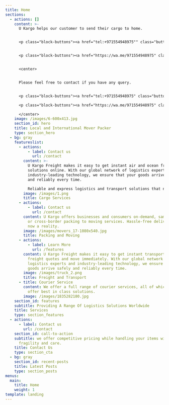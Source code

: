 ```yaml
---
title: Home
sections:
  - actions: []
    content: >-
      U Kargo helps our customer to send their cargo to home.


      <p class="block-buttons"><a href="tel:+971554948975"" class="button white large"> Call us </a></p>


      <p class="block-buttons"><a href="https://wa.me/971554948975" class="button">Whatsapp</a></p>


      <center>


      Please feel free to contact if you have any query.


      <p class="block-buttons"><a href="tel:+971554948975" class="button"> Call us </a></p>

      <p class="block-buttons"><a href="https://wa.me/971554948975" class="button">Whatsapp</a></p>

      </center>
    image: /images/6-600x413.jpg
    section_id: hero
    title: Local and International Mover Packer
    type: section_hero
  - bg: gray
    featureslist:
      - actions:
          - label: Contact us
            url: /contact
        content: >-
          U Kargo Freight makes it easy to get instant air and ocean freight
          solutions online. With our global network of logistics experts and
          industry-leading technology, we ensure that your goods arrive safely
          and reliably every time.

          Reliable and express logistics and transport solutions that no waste your time!
        image: /images/1.png
        title: Cargo Services
      - actions:
          - label: Contact us
            url: /contact
        content: U Kargo offers businesses and consumers on-demand, same-day, next-day
          or cross-border packing to moving services. Hassle-free delivery is
          now a reality.
        image: /images/movers_17-1080x540.jpg
        title: Packing and Moving
      - actions:
          - label: Learn More
            url: /features
        content: U Kargo Freight makes it easy to get instant transport and ocean
          freight quotes and move immediately. With our global network of
          logistics experts and industry-leading technology, we ensure that your
          goods arrive safely and reliably every time.
        image: /images/truck_2.png
        title: Freight and Transport
      - title: Courier Service
        content: We offer a full range of courier services, all of which are designed to
          offer best in class solutions.
        image: /images/1835282180.jpg
    section_id: features
    subtitle: Providing A Range Of Logistics Solutions Worldwide
    title: Services
    type: section_features
  - actions:
      - label: Contact us
        url: /contact
    section_id: call-to-action
    subtitle: we offer competitive pricing while handling your items with ultimate
      fragility and care.
    title: Contact Us
    type: section_cta
  - bg: gray
    section_id: recent-posts
    title: Latest Posts
    type: section_posts
menus:
  main:
    title: Home
    weight: 1
template: landing
---
```

